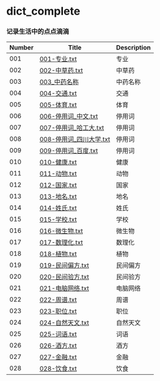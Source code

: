 # dict_complete

### 记录生活中的点点滴滴

| **Number**|  **Title** | **Description** |
| --- | --- | --- |
| 001 | [001-专业.txt](https://github.com/hee0624/dict_complete/blob/master/dict/001-%E4%B8%93%E4%B8%9A.txt) | 专业|
| 002 | [002-中草药.txt](https://github.com/hee0624/dict_complete/blob/master/dict/002-%E4%B8%AD%E8%8D%89%E8%8D%AF.txt) | 中草药|
| 003 | [003_中药名称](https://github.com/hee0624/dict_complete/blob/master/dict/003-%E4%B8%AD%E8%8D%AF%E5%90%8D%E6%96%B9.txt) | 中药名称|
| 004 | [004-交通.txt](https://github.com/hee0624/dict_complete/blob/master/dict/004-%E4%BA%A4%E9%80%9A.txt) | 交通|
| 005 | [005-体育.txt](https://github.com/hee0624/dict_complete/blob/master/dict/005-%E4%BD%93%E8%82%B2.txt) | 体育|
| 006 | [006-停用词_中文.txt](https://github.com/hee0624/dict_complete/blob/master/dict/006-%E5%81%9C%E7%94%A8%E8%AF%8D_%E4%B8%AD%E6%96%87.txt) | 停用词|
| 007 | [007-停用词_哈工大.txt](https://github.com/hee0624/dict_complete/blob/master/dict/007-%E5%81%9C%E7%94%A8%E8%AF%8D_%E5%93%88%E5%B7%A5%E5%A4%A7.txt) | 停用词|
| 008 | [008-停用词_四川大学.txt](https://github.com/hee0624/dict_complete/blob/master/dict/008-%E5%81%9C%E7%94%A8%E8%AF%8D_%E5%9B%9B%E5%B7%9D%E5%A4%A7%E5%AD%A6.txt) | 停用词|
| 009 | [009-停用词_百度.txt](https://github.com/hee0624/dict_complete/blob/master/dict/009-%E5%81%9C%E7%94%A8%E8%AF%8D_%E7%99%BE%E5%BA%A6.txt) | 停用词|
| 010 | [010-健康.txt](https://github.com/hee0624/dict_complete/blob/master/dict/010-%E5%81%A5%E5%BA%B7.txt) | 健康|
| 011 | [011-动物.txt](https://github.com/hee0624/dict_complete/blob/master/dict/011-%E5%8A%A8%E7%89%A9.txt) | 动物|
| 012 | [012-国家.txt](https://github.com/hee0624/dict_complete/blob/master/dict/012-%E5%9B%BD%E5%AE%B6.txt) | 国家|
| 013 | [013-地名.txt](https://github.com/hee0624/dict_complete/blob/master/dict/013-%E5%9C%B0%E5%90%8D.txt) | 地名|
| 014 | [014-姓氏.txt](https://github.com/hee0624/dict_complete/blob/master/dict/014-%E5%A7%93%E6%B0%8F.txt) | 姓氏|
| 015 | [015-学校.txt](https://github.com/hee0624/dict_complete/blob/master/dict/015-%E5%AD%A6%E6%A0%A1.txt) | 学校|
| 016 | [016-微生物.txt](https://github.com/hee0624/dict_complete/blob/master/dict/016-%E5%BE%AE%E7%94%9F%E7%89%A9.txt) | 微生物|
| 017 | [017-数理化.txt](https://github.com/hee0624/dict_complete/blob/master/dict/018-%E6%95%B0%E7%90%86%E5%8C%96.txt) | 数理化|
| 018 | [018-植物.txt](https://github.com/hee0624/dict_complete/blob/master/dict/018-%E6%A4%8D%E7%89%A9.txt) | 植物|
| 019 | [019-民间偏方.txt](https://github.com/hee0624/dict_complete/blob/master/dict/019-%E6%B0%91%E9%97%B4%E5%81%8F%E6%96%B9.txt) | 民间偏方|
| 020 | [020-民间验方.txt](https://github.com/hee0624/dict_complete/blob/master/dict/020-%E6%B0%91%E9%97%B4%E9%AA%8C%E6%96%B9.txt) | 民间验方|
| 021| [021-电脑网络.txt](https://github.com/hee0624/dict_complete/blob/master/dict/021-%E7%94%B5%E8%84%91%E7%BD%91%E7%BB%9C.txt) | 电脑网络|
| 022 | [022-周谱.txt](https://github.com/hee0624/dict_complete/blob/master/dict/022-%E7%B2%A5%E8%B0%B1.txt) | 周谱|
| 023 | [023-职位.txt](https://github.com/hee0624/dict_complete/blob/master/dict/023-%E8%81%8C%E4%BD%8D.txt) | 职位|
| 024 | [024-自然天文.txt](https://github.com/hee0624/dict_complete/blob/master/dict/024-%E8%87%AA%E7%84%B6%E5%A4%A9%E6%96%87.txt) | 自然天文|
| 025 | [025-词语.txt](https://github.com/hee0624/dict_complete/blob/master/dict/025-%E8%AF%8D%E8%AF%AD.txt) | 词语|
| 026 | [026-酒方.txt](https://github.com/hee0624/dict_complete/blob/master/dict/026-%E9%85%92%E6%96%B9.txt) | 酒方|
| 027 | [027-金融.txt](https://github.com/hee0624/dict_complete/blob/master/dict/027-%E9%87%91%E8%9E%8D.txt) | 金融|
| 028 | [028-饮食.txt](https://github.com/hee0624/dict_complete/blob/master/dict/028-%E9%A5%AE%E9%A3%9F.txt) | 饮食|

